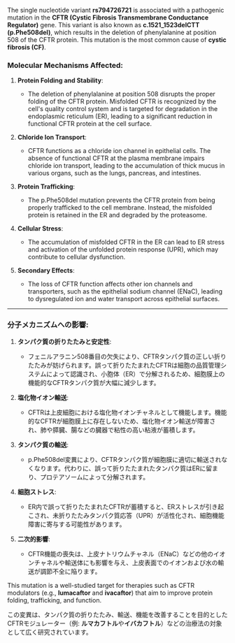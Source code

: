 The single nucleotide variant **rs794726721** is associated with a pathogenic mutation in the **CFTR (Cystic Fibrosis Transmembrane Conductance Regulator)** gene. This variant is also known as **c.1521_1523delCTT (p.Phe508del)**, which results in the deletion of phenylalanine at position 508 of the CFTR protein. This mutation is the most common cause of **cystic fibrosis (CF)**.

### Molecular Mechanisms Affected:
1. **Protein Folding and Stability**:
   - The deletion of phenylalanine at position 508 disrupts the proper folding of the CFTR protein. Misfolded CFTR is recognized by the cell's quality control system and is targeted for degradation in the endoplasmic reticulum (ER), leading to a significant reduction in functional CFTR protein at the cell surface.

2. **Chloride Ion Transport**:
   - CFTR functions as a chloride ion channel in epithelial cells. The absence of functional CFTR at the plasma membrane impairs chloride ion transport, leading to the accumulation of thick mucus in various organs, such as the lungs, pancreas, and intestines.

3. **Protein Trafficking**:
   - The p.Phe508del mutation prevents the CFTR protein from being properly trafficked to the cell membrane. Instead, the misfolded protein is retained in the ER and degraded by the proteasome.

4. **Cellular Stress**:
   - The accumulation of misfolded CFTR in the ER can lead to ER stress and activation of the unfolded protein response (UPR), which may contribute to cellular dysfunction.

5. **Secondary Effects**:
   - The loss of CFTR function affects other ion channels and transporters, such as the epithelial sodium channel (ENaC), leading to dysregulated ion and water transport across epithelial surfaces.

---

### 分子メカニズムへの影響:
1. **タンパク質の折りたたみと安定性**:
   - フェニルアラニン508番目の欠失により、CFTRタンパク質の正しい折りたたみが妨げられます。誤って折りたたまれたCFTRは細胞の品質管理システムによって認識され、小胞体（ER）で分解されるため、細胞膜上の機能的なCFTRタンパク質が大幅に減少します。

2. **塩化物イオン輸送**:
   - CFTRは上皮細胞における塩化物イオンチャネルとして機能します。機能的なCFTRが細胞膜上に存在しないため、塩化物イオン輸送が障害され、肺や膵臓、腸などの臓器で粘性の高い粘液が蓄積します。

3. **タンパク質の輸送**:
   - p.Phe508del変異により、CFTRタンパク質が細胞膜に適切に輸送されなくなります。代わりに、誤って折りたたまれたタンパク質はERに留まり、プロテアソームによって分解されます。

4. **細胞ストレス**:
   - ER内で誤って折りたたまれたCFTRが蓄積すると、ERストレスが引き起こされ、未折りたたみタンパク質応答（UPR）が活性化され、細胞機能障害に寄与する可能性があります。

5. **二次的影響**:
   - CFTR機能の喪失は、上皮ナトリウムチャネル（ENaC）などの他のイオンチャネルや輸送体にも影響を与え、上皮表面でのイオンおよび水の輸送が調節不全に陥ります。

This mutation is a well-studied target for therapies such as CFTR modulators (e.g., **lumacaftor** and **ivacaftor**) that aim to improve protein folding, trafficking, and function.

この変異は、タンパク質の折りたたみ、輸送、機能を改善することを目的としたCFTRモジュレーター（例: **ルマカフトル**や**イバカフトル**）などの治療法の対象として広く研究されています。
